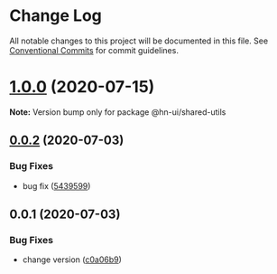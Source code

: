 # Change Log

All notable changes to this project will be documented in this file.
See [Conventional Commits](https://conventionalcommits.org) for commit guidelines.

# [1.0.0](https://github.com/hn-ui/hn-ui/compare/@hn-ui/shared-utils@0.0.2...@hn-ui/shared-utils@1.0.0) (2020-07-15)

**Note:** Version bump only for package @hn-ui/shared-utils





## [0.0.2](https://github.com/hn-ui/hn-ui/compare/@hn-ui/shared-utils@0.0.1...@hn-ui/shared-utils@0.0.2) (2020-07-03)


### Bug Fixes

* bug fix ([5439599](https://github.com/hn-ui/hn-ui/commit/5439599c97e172c4d09b9ddad20ad1327e468df4))






## 0.0.1 (2020-07-03)


### Bug Fixes

* change version ([c0a06b9](https://github.com/hn-ui/hn-ui/commit/c0a06b978aab7d070c2a36c1a237df8b4519abb9))
